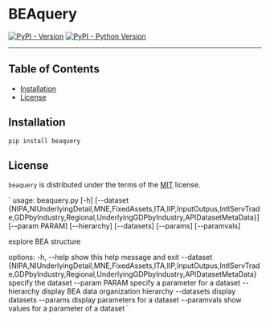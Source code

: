# BEAquery

[![PyPI - Version](https://img.shields.io/pypi/v/beaquery.svg)](https://pypi.org/project/beaquery)
[![PyPI - Python Version](https://img.shields.io/pypi/pyversions/beaquery.svg)](https://pypi.org/project/beaquery)

-----

## Table of Contents

- [Installation](#installation)
- [License](#license)

## Installation

```console
pip install beaquery
```

## License

`beaquery` is distributed under the terms of the [MIT](https://spdx.org/licenses/MIT.html) license.

`
usage: beaquery.py [-h]
                   [--dataset {NIPA,NIUnderlyingDetail,MNE,FixedAssets,ITA,IIP,InputOutpus,IntlServTrade,GDPbyIndustry,Regional,UnderlyingGDPbyIndustry,APIDatasetMetaData}]
                   [--param PARAM] [--hierarchy] [--datasets] [--params]
                   [--paramvals]

explore BEA structure

options:
  -h, --help            show this help message and exit
  --dataset {NIPA,NIUnderlyingDetail,MNE,FixedAssets,ITA,IIP,InputOutpus,IntlServTrade,GDPbyIndustry,Regional,UnderlyingGDPbyIndustry,APIDatasetMetaData}
                        specify the dataset
  --param PARAM         specify a parameter for a dataset
  --hierarchy           display BEA data organization hierarchy
  --datasets            display datasets
  --params              display parameters for a dataset
  --paramvals           show values for a parameter of a dataset
`
